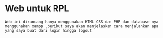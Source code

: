 # Web untuk RPL
`Web ini dirancang hanya menggunakan HTML CSS dan PHP dan database nya menggunakan xampp .berikut saya akan menjelaskan cara menjalankan apa yang saya buat dari login hingga logout `

